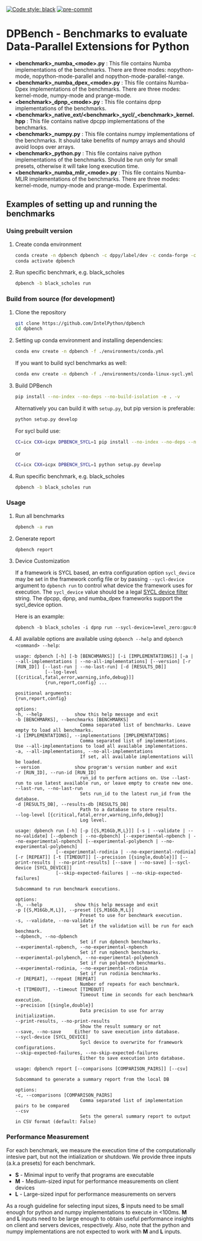 <!--
SPDX-FileCopyrightText: 2022 - 2023 Intel Corporation

SPDX-License-Identifier: Apache-2.0
-->

[![Code style: black](https://img.shields.io/badge/code%20style-black-000000.svg)](https://github.com/psf/black)
[![pre-commit](https://github.com/IntelPython/dpbench/actions/workflows/pre-commit.yml/badge.svg)](https://github.com/IntelPython/dpbench/actions/workflows/pre-commit.yml)

# DPBench - Benchmarks to evaluate Data-Parallel Extensions for Python

* **\<benchmark\>\_numba\_\<mode\>.py** : This file contains Numba implementations of the benchmarks. There are three modes: nopython-mode, nopython-mode-parallel and nopython-mode-parallel-range.
* **\<benchmark\>\_numba_dpex\_\<mode\>.py** : This file contains Numba-Dpex implementations of the benchmarks. There are three modes: kernel-mode, numpy-mode and prange-mode.
* **\<benchmark\>\_dpnp\_\<mode\>.py** : This file contains dpnp implementations of the benchmarks.
* **\<benchmark\>\_native_ext/\<benchmark\>\_sycl/_\<benchmark\>_kernel.hpp** : This file contains native dpcpp implementations of the benchmarks.
* **\<benchmark\>\_numpy.py** : This file contains numpy implementations of the benchmarks. It should take benefits of numpy arrays and should avoid loops over arrays.
* **\<benchmark\>\_python.py** : This file contains naive python implementations of the benchmarks. Should be run only for small presets, otherwise it will take long execution time.
* **\<benchmark\>\_numba_mlir\_\<mode\>.py** : This file contains Numba-MLIR implementations of the benchmarks. There are three modes: kernel-mode, numpy-mode and prange-mode. Experimental.

## Examples of setting up and running the benchmarks

### Using prebuilt version

1. Create conda environment

    ```bash
    conda create -n dpbench dpbench -c dppy/label/dev -c conda-forge -c intel -c nodefaults --override-channels
    conda activate dpbench
    ```

2. Run specific benchmark, e.g. black_scholes

    ```bash
    dpbench -b black_scholes run
    ```

### Build from source (for development)

1. Clone the repository

    ```bash
    git clone https://github.com/IntelPython/dpbench
    cd dpbench
    ```

2. Setting up conda environment and installing dependencies:

    ```bash
    conda env create -n dpbench -f ./environments/conda.yml
    ```

    If you want to build sycl benchmarks as well:
    ```bash
    conda env create -n dpbench -f ./environments/conda-linux-sycl.yml
    ```

3. Build DPBench

    ```bash
    pip install --no-index --no-deps --no-build-isolation -e . -v
    ```

    Alternatively you can build it with `setup.py`, but pip version is preferable:

    ```bash
    python setup.py develop
    ```

    For sycl build use:
    ```bash
    CC=icx CXX=icpx DPBENCH_SYCL=1 pip install --no-index --no-deps --no-build-isolation -e . -v
    ```

    or

    ```bash
    CC=icx CXX=icpx DPBENCH_SYCL=1 python setup.py develop
    ```

4. Run specific benchmark, e.g. black_scholes

    ```bash
    dpbench -b black_scholes run
    ```

### Usage

1. Run all benchmarks

    ```bash
    dpbench -a run
    ```

2. Generate report

    ```bash
    dpbench report
    ```

3. Device Customization

   If a framework is SYCL based, an extra configuration option
   `sycl_device` may be set in the framework config file or by passing
   `--sycl-device` argument to `dpbench run` to control what device
   the framework uses for execution. The `sycl_device` value should be
   a legal [SYCL device filter
   ](https://intel.github.io/llvm-docs/EnvironmentVariables.html#sycl_device_filter)
   string. The dpcpp, dpnp, and numba_dpex frameworks support the
   sycl_device option.

   Here is an example:

    ```shell
    dpbench -b black_scholes -i dpnp run --sycl-device=level_zero:gpu:0
    ```

4. All available options are available using `dpbench --help` and `dpbench <command> --help`:

    ```
    usage: dpbench [-h] [-b [BENCHMARKS]] [-i [IMPLEMENTATIONS]] [-a | --all-implementations | --no-all-implementations] [--version] [-r [RUN_ID]] [--last-run | --no-last-run] [-d [RESULTS_DB]]
               [--log-level [{critical,fatal,error,warning,info,debug}]]
               {run,report,config} ...

    positional arguments:
    {run,report,config}

    options:
    -h, --help            show this help message and exit
    -b [BENCHMARKS], --benchmarks [BENCHMARKS]
                            Comma separated list of benchmarks. Leave empty to load all benchmarks.
    -i [IMPLEMENTATIONS], --implementations [IMPLEMENTATIONS]
                            Comma separated list of implementations. Use --all-implementations to load all available implementations.
    -a, --all-implementations, --no-all-implementations
                            If set, all available implementations will be loaded.
    --version             show program's version number and exit
    -r [RUN_ID], --run-id [RUN_ID]
                            run_id to perform actions on. Use --last-run to use latest available run, or leave empty to create new one.
    --last-run, --no-last-run
                            Sets run_id to the latest run_id from the database.
    -d [RESULTS_DB], --results-db [RESULTS_DB]
                            Path to a database to store results.
    --log-level [{critical,fatal,error,warning,info,debug}]
                            Log level.
    ```

    ```
    usage: dpbench run [-h] [-p [{S,M16Gb,M,L}]] [-s | --validate | --no-validate] [--dpbench | --no-dpbench] [--experimental-npbench | --no-experimental-npbench] [--experimental-polybench | --no-experimental-polybench]
                   [--experimental-rodinia | --no-experimental-rodinia] [-r [REPEAT]] [-t [TIMEOUT]] [--precision [{single,double}]] [--print-results | --no-print-results] [--save | --no-save] [--sycl-device [SYCL_DEVICE]]
                   [--skip-expected-failures | --no-skip-expected-failures]

    Subcommand to run benchmark executions.

    options:
    -h, --help            show this help message and exit
    -p [{S,M16Gb,M,L}], --preset [{S,M16Gb,M,L}]
                            Preset to use for benchmark execution.
    -s, --validate, --no-validate
                            Set if the validation will be run for each benchmark.
    --dpbench, --no-dpbench
                            Set if run dpbench benchmarks.
    --experimental-npbench, --no-experimental-npbench
                            Set if run npbench benchmarks.
    --experimental-polybench, --no-experimental-polybench
                            Set if run polybench benchmarks.
    --experimental-rodinia, --no-experimental-rodinia
                            Set if run rodinia benchmarks.
    -r [REPEAT], --repeat [REPEAT]
                            Number of repeats for each benchmark.
    -t [TIMEOUT], --timeout [TIMEOUT]
                            Timeout time in seconds for each benchmark execution.
    --precision [{single,double}]
                            Data precision to use for array initialization.
    --print-results, --no-print-results
                            Show the result summary or not
    --save, --no-save     Either to save execution into database.
    --sycl-device [SYCL_DEVICE]
                            Sycl device to overwrite for framework configurations.
    --skip-expected-failures, --no-skip-expected-failures
                            Either to save execution into database.
    ```

    ```
    usage: dpbench report [--comparisons [COMPARISON_PAIRS]] [--csv]

    Subcommand to generate a summary report from the local DB

    options:
    -c, --comparisons [COMPARISON_PAIRS]
                            Comma separated list of implementation pairs to be compared
    --csv
                            Sets the general summary report to output in CSV format (default: False)
    ```

### Performance Measurement

For each benchmark, we measure the execution time of the
computationally intesive part, but not the intialization or
shutdown. We provide three inputs (a.k.a presets) for each benchmark.

* **S** - Minimal input to verify that programs are executable
* **M** - Medium-sized input for performance measurements on client devices
* **L** - Large-sized input for performance measurements on servers

As a rough guideline for selecting input sizes, **S** inputs need to
be small enough for python and numpy implementations to execute in
<100ms. **M** and **L** inputs need to be large enough to obtain
useful performance insights on client and servers devices,
respectively. Also, note that the python and numpy implementations are
not expected to work with **M** and **L** inputs.
